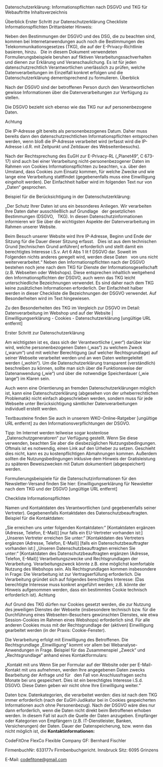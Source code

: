 Datenschutzerklärung: Informationspflichten nach DSGVO und TKG für Webauftritte
Inhaltsverzeichnis

Überblick
Erster Schritt zur Datenschutzerklärung
Checkliste Informationspflichten
Drittanbieter
Hinweis:

Neben den Bestimmungen der DSGVO und des DSG, die zu beachten sind, kommen bei Internetanwendungen auch noch die Bestimmungen des Telekommunikationsgesetzes (TKG), die auf der E-Privacy-Richtlinie basieren, hinzu.   
Die in diesem Dokument verwendeten Formulierungsbeispiele beruhen auf fiktiven Verarbeitungssachverhalten und dienen zur Erklärung und Veranschaulichung. Es ist für jeden datenschutzrechtlich Verantwortlichen unerlässlich zu prüfen, welche Datenverarbeitungen im Einzelfall konkret erfolgen und die Datenschutzerklärung dementsprechend zu formulieren.
Überblick

Nach der DSGVO sind der betroffenen Person durch den Verantwortlichen gewisse Informationen über die Datenverarbeitungen zur Verfügung zu stellen.

Die DSGVO bezieht sich ebenso wie das TKG nur auf personenbezogene Daten.

Achtung

Die IP-Adresse gilt bereits als personenbezogenes Datum. Daher muss bereits dann den datenschutzrechtlichen Informationspflichten entsprochen werden, wenn bloß die IP-Adresse verarbeitet wird (erfasst wird die IP-Adresse i.d.R. mit Zeitpunkt und Zeitdauer des Webseitenbesuchs).

Nach der Rechtsprechung des EuGH zur E-Privacy-RL („Planet49“, C 673-17) sind auch bei einer Verarbeitung nicht-personenbezogener Daten im Rahmen von Cookies Informationspflichten zu beachten, v.a. über den Umstand, dass Cookies zum Einsatz kommen, für welche Zwecke und wie lange eine Verarbeitung stattfindet (gegebenenfalls muss eine Einwilligung eingeholt werden). Der Einfachheit halber wird im folgenden Text nur von „Daten“ gesprochen.

Beispiel für die Berücksichtigung in der Datenschutzerklärung:

„Der Schutz Ihrer Daten ist uns ein besonderes Anliegen. Wir verarbeiten Ihre Daten daher ausschließlich auf Grundlage   
 der gesetzlichen Bestimmungen (DSGVO,   
 TKG). In diesen Datenschutzinformationen informieren wir Sie über die wichtigsten Aspekte der Datenverarbeitung im Rahmen unserer Website.   


Beim Besuch unserer Website wird Ihre IP-Adresse, Beginn und Ende der Sitzung für die Dauer dieser Sitzung erfasst.   
 Dies ist aus dem technischen Grund [technischen Grund anführen] erforderlich und stellt damit ein berechtigtes Interesse i.S.v. Art 6 Abs 1 lit f DSGVO dar. Soweit im Folgenden nichts anderes geregelt wird, werden diese Daten   
 von uns nicht weiterverarbeitet.“
Neben den Informationspflichten nach der DSGVO bestehen noch jene nach dem TKG für Dienste der Informationsgesellschaft (z.B. Webseiten oder Webshops). Diese entsprechen inhaltlich weitgehend den Informationspflichten der DSGVO, auch wenn das TKG leicht unterschiedliche Bezeichnungen verwendet. Es sind daher nach dem TKG keine zusätzlichen Informationen erforderlich. Der Einfachheit halber werden in dieser Checkliste die Bezeichnungen der DSGVO verwendet. Auf Besonderheiten wird im Text hingewiesen.   

Zu den Besonderheiten des TKG im Vergleich zur DSGVO im Detail: Datenverarbeitung im Webshop und auf der Website | Einwilligungserklärung - Cookies - Datenschutzerklärung [ungültige URL entfernt]

Erster Schritt zur Datenschutzerklärung

Am wichtigsten ist es, dass sich der Verantwortliche („wer“) darüber klar wird, welche personenbezogenen Daten („was“) zu welchem Zweck („warum“) und mit welcher Berechtigung (auf welcher Rechtsgrundlage) auf seiner Webseite verarbeitet werden und an wen Daten weitergeleitet werden („wohin“). Um die Datenschutzerklärung transparent (verständlich) beschreiben zu können, sollte man sich über die Funktionsweise der Datenanwendung („wie“) und über die notwendige Speicherdauer („wie lange“) im Klaren sein.

Auch wenn eine Orientierung an fremden Datenschutzerklärungen möglich ist, kann eine Datenschutzerklärung (abgesehen von der urheberrechtlichen Problematik) nicht einfach abgeschrieben werden, sondern muss für jede Webseite unter Berücksichtigung sämtlicher Datenverarbeitungen individuell erstellt werden.

Textbausteine finden Sie auch in unserem WKO-Online-Ratgeber [ungültige URL entfernt] zu den Informationsverpflichtungen der DSGVO.

Tipp:  Im Internet werden teilweise sogar kostenlose „Datenschutzgeneratoren“ zur Verfügung gestellt. Wenn Sie diese verwenden, beachten Sie aber die diesbezüglichen Nutzungsbedingungen. Oftmals ist es notwendig, einen Link auf den Urheber zu setzen. Geschieht dies nicht, kann es zu kostenpflichtigen Abmahnungen kommen. Außerdem sollten die Nutzungsbedingungen inklusive dem Hinweis der Gratisleistung zu späteren Beweiszwecken mit Datum dokumentiert (abgespeichert) werden.

Formulierungsbeispiele für die Datenschutzinformationen für den Newsletter-Versand finden Sie hier: Einwilligungserklärung für Newsletter nach dem TKG und der DSGVO [ungültige URL entfernt]

Checkliste Informationspflichten

Namen und Kontaktdaten des Verantwortlichen (und gegebenenfalls seiner Vertreter).
Gegebenenfalls Kontaktdaten des Datenschutzbeauftragten.
Beispiel für die Kontaktdaten:

„Sie erreichen uns unter folgenden Kontaktdaten:“ [Kontaktdaten ergänzen (Adresse, Telefon, E-Mail)]
[nur falls ein EU-Vertreter vorhanden ist:] „Unseren Vertreter erreichen Sie unter:“ [Kontaktdaten des Vertreters ergänzen (Adresse, Telefon, E-Mail)]
[falls ein Datenschutzbeauftragter vorhanden ist:] „Unseren Datenschutzbeauftragten erreichen Sie unter:“ [Kontaktdaten des Datenschutzbeauftragten ergänzen (Adresse, Telefon, E-Mail)]
Verarbeitungszwecke und Rechtsgrundlagen der Verarbeitung.
Verarbeitungszweck könnte z.B. eine möglichst komfortable Nutzung des Webshops sein.
Als Rechtsgrundlagen kommen insbesondere in Frage:
Die Verarbeitung ist zur Vertragserfüllung erforderlich.
Die Verarbeitung gründet sich auf folgendes berechtigtes Interesse: (Das berechtigte Interesse muss konkret angeführt werden; z.B. könnte der Hinweis aufgenommen werden, dass ein bestimmtes Cookie technisch erforderlich ist).
Achtung

Auf Grund des TKG dürfen nur Cookies gesetzt werden, die zur Nutzung des jeweiligen Dienstes der Webseite (insbesondere technisch bzw. für die Durchführung eines Webseiten-Besuchers gewünschten Dienstes, wie etwa Session-Cookies im Rahmen eines Webshops) erforderlich sind. Für alle anderen Cookies muss mit der Rechtsgrundlage der (aktiven) Einwilligung gearbeitet werden (in der Praxis: Cookie-Fenster).

Die Verarbeitung erfolgt mit Einwilligung des Betroffenen.
Die Rechtsgrundlage „Einwilligung“ kommt vor allem bei Webanalyse-Anwendungen in Frage.
Beispiel für das Zusammenspiel „Zweck“ und „Rechtsgrundlage“ anhand eines Kontaktformulars:

„Kontakt mit uns
Wenn Sie per Formular auf der Website oder per E-Mail-Kontakt mit uns aufnehmen, werden Ihre angegebenen Daten zwecks Bearbeitung der Anfrage und für   
 den Fall von Anschlussfragen sechs Monate bei uns gespeichert. Dies ist ein berechtigtes Interesse i.S.d. DSGVO. Diese Daten geben wir nicht ohne Ihre Einwilligung weiter.“   

Daten bzw. Datenkategorien, die verarbeitet werden: dies ist nach dem TKG immer erforderlich (nach der EuGH-Judikatur bei in Cookies gespeicherten Informationen auch ohne Personenbezug). Nach der DSGVO wäre dies nur dann erforderlich, wenn die Daten nicht direkt beim Betroffenen erhoben werden. In diesem Fall ist auch die Quelle der Daten anzugeben.
Empfänger oder Kategorien von Empfängern (z.B. IT-Dienstleister, Banken, Versicherungen) der Daten.
Dauer der Datenspeicherung, bzw. wenn das nicht möglich ist, die
**Kontaktinformationen:**

CodeFitOne FlexCo
Flexible Company
GF: Bernhard Fischler

FirmenbuchNr: 633177v
Firmbenbuchgericht. Innsbruck
Sitz: 6095 Grinzens

E-Mail: codefitone@gmail.com

